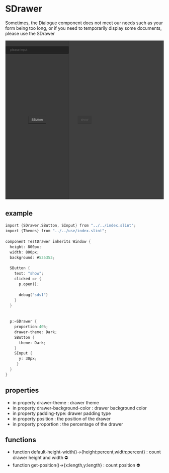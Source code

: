 # SDrawer
Sometimes, the Dialogue component does not meet our needs
such as your form being too long, or if you need to temporarily display some documents, please use the SDrawer

![](../../static/drawer.png)
## example
```rust
import {SDrawer,SButton, SInput} from "../../index.slint";
import {Themes} from "../../use/index.slint";

component TestDrawer inherits Window {
  height: 800px;
  width: 800px;
  background: #535353;
 
  SButton {
    text: "show";
    clicked => {
      p.open();
      
      debug("sds1")
    }
  }
 

  p:=SDrawer {
    proportion:40%;
    drawer-theme: Dark;
    SButton {
      theme: Dark;
    }
    SInput { 
      y: 30px;
     }
  }
}
```
## properties
- in property <Themes> drawer-theme : drawer theme 
- in property <brush> drawer-background-color : drawer background color
- in property <PaddingType> padding-type: drawer padding type
- in property <Position> position : the position of the drawer
- in property <percent> proportion : the percentage of the drawer
## functions
- function default-height-width()->{height:percent,width:percent} : count drawer height and width ⛔
- function get-position()->{x:length,y:length} : count position ⛔
